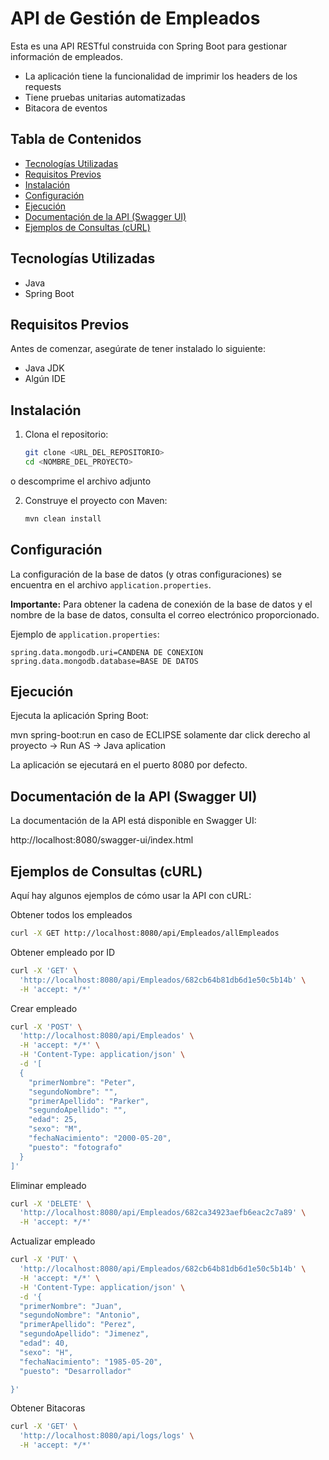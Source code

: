 # API de Gestión de Empleados

Esta es una API RESTful construida con Spring Boot para gestionar información de empleados.

- La aplicación tiene la funcionalidad de imprimir los headers de los requests
- Tiene pruebas unitarias automatizadas
- Bitacora de eventos

## Tabla de Contenidos

* [Tecnologías Utilizadas](#tecnologías-utilizadas)
* [Requisitos Previos](#requisitos-previos)
* [Instalación](#instalación)
* [Configuración](#configuración)
* [Ejecución](#ejecución)
* [Documentación de la API (Swagger UI)](#documentación-de-la-api-swagger-ui)
* [Ejemplos de Consultas (cURL)](#ejemplos-de-consultas-curl)

## Tecnologías Utilizadas

* Java
* Spring Boot

## Requisitos Previos

Antes de comenzar, asegúrate de tener instalado lo siguiente:

* Java JDK
* Algún IDE

## Instalación

1.  Clona el repositorio:

    ```bash
    git clone <URL_DEL_REPOSITORIO>
    cd <NOMBRE_DEL_PROYECTO>
    ```
  o descomprime el archivo adjunto

2.  Construye el proyecto con Maven:

    ```bash
    mvn clean install
    ```

## Configuración

La configuración de la base de datos (y otras configuraciones) se encuentra en el archivo `application.properties`.

**Importante:** Para obtener la cadena de conexión de la base de datos y el nombre de la base de datos, consulta el correo electrónico proporcionado.

Ejemplo de `application.properties`:

```properties
spring.data.mongodb.uri=CANDENA DE CONEXION
spring.data.mongodb.database=BASE DE DATOS
 ```
## Ejecución
Ejecuta la aplicación Spring Boot:

mvn spring-boot:run
en caso de ECLIPSE solamente dar click derecho al proyecto -> Run AS -> Java aplication

La aplicación se ejecutará en el puerto 8080 por defecto.

## Documentación de la API (Swagger UI)
La documentación de la API está disponible en Swagger UI:

http://localhost:8080/swagger-ui/index.html

## Ejemplos de Consultas (cURL)
Aquí hay algunos ejemplos de cómo usar la API con cURL:

Obtener todos los empleados
```bash
curl -X GET http://localhost:8080/api/Empleados/allEmpleados
```

Obtener empleado por ID
```bash
curl -X 'GET' \
  'http://localhost:8080/api/Empleados/682cb64b81db6d1e50c5b14b' \
  -H 'accept: */*'
```

Crear empleado
```bash
curl -X 'POST' \
  'http://localhost:8080/api/Empleados' \
  -H 'accept: */*' \
  -H 'Content-Type: application/json' \
  -d '[
  {
    "primerNombre": "Peter",
    "segundoNombre": "",
    "primerApellido": "Parker",
    "segundoApellido": "",
    "edad": 25,
    "sexo": "M",
    "fechaNacimiento": "2000-05-20",
    "puesto": "fotografo"
  }
]'
```

Eliminar empleado
```bash
curl -X 'DELETE' \
  'http://localhost:8080/api/Empleados/682ca34923aefb6eac2c7a89' \
  -H 'accept: */*'
```

Actualizar empleado
```bash
curl -X 'PUT' \
  'http://localhost:8080/api/Empleados/682cb64b81db6d1e50c5b14b' \
  -H 'accept: */*' \
  -H 'Content-Type: application/json' \
  -d '{
  "primerNombre": "Juan",
  "segundoNombre": "Antonio",
  "primerApellido": "Perez",
  "segundoApellido": "Jimenez",
  "edad": 40,
  "sexo": "H",
  "fechaNacimiento": "1985-05-20",
  "puesto": "Desarrollador"

}'
```
Obtener Bitacoras
```bash
curl -X 'GET' \
  'http://localhost:8080/api/logs/logs' \
  -H 'accept: */*'
```


